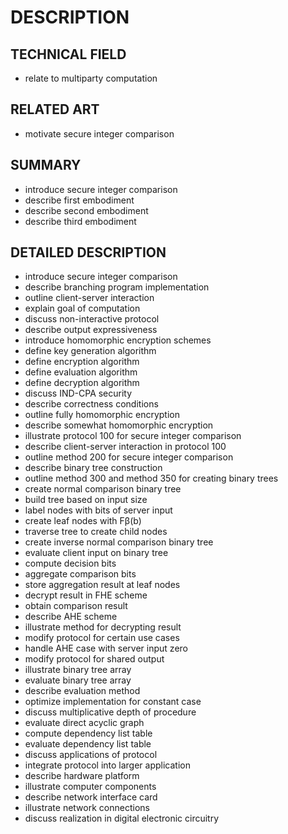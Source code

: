 # DESCRIPTION

## TECHNICAL FIELD

- relate to multiparty computation

## RELATED ART

- motivate secure integer comparison

## SUMMARY

- introduce secure integer comparison
- describe first embodiment
- describe second embodiment
- describe third embodiment

## DETAILED DESCRIPTION

- introduce secure integer comparison
- describe branching program implementation
- outline client-server interaction
- explain goal of computation
- discuss non-interactive protocol
- describe output expressiveness
- introduce homomorphic encryption schemes
- define key generation algorithm
- define encryption algorithm
- define evaluation algorithm
- define decryption algorithm
- discuss IND-CPA security
- describe correctness conditions
- outline fully homomorphic encryption
- describe somewhat homomorphic encryption
- illustrate protocol 100 for secure integer comparison
- describe client-server interaction in protocol 100
- outline method 200 for secure integer comparison
- describe binary tree construction
- outline method 300 and method 350 for creating binary trees
- create normal comparison binary tree
- build tree based on input size
- label nodes with bits of server input
- create leaf nodes with Fβ(b)
- traverse tree to create child nodes
- create inverse normal comparison binary tree
- evaluate client input on binary tree
- compute decision bits
- aggregate comparison bits
- store aggregation result at leaf nodes
- decrypt result in FHE scheme
- obtain comparison result
- describe AHE scheme
- illustrate method for decrypting result
- modify protocol for certain use cases
- handle AHE case with server input zero
- modify protocol for shared output
- illustrate binary tree array
- evaluate binary tree array
- describe evaluation method
- optimize implementation for constant case
- discuss multiplicative depth of procedure
- evaluate direct acyclic graph
- compute dependency list table
- evaluate dependency list table
- discuss applications of protocol
- integrate protocol into larger application
- describe hardware platform
- illustrate computer components
- describe network interface card
- illustrate network connections
- discuss realization in digital electronic circuitry

